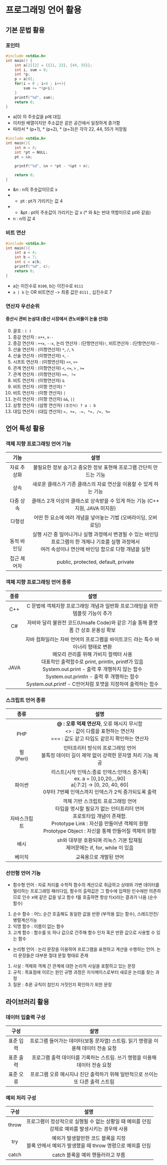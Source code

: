 # 프로그래밍 언어 활용

## 기본 문법 활용

### 포인터

```c
#include <stdio.h>
int main() {
	int a[2][2] = {{11, 22}, {44, 55}};
	int i, sum = 0;
	int *p;
	p = a[0];
	for(i = 0 ; i<4 ; i++){
		sum += *(p+i);
	}
	printf("%d", sum);
	return 0;
}
```

* a[0] 의 주솟값을 p에 대입
* 이차원 배열이지만 주소값은 같은 공간에서 일정하게 증가함
* 따라서 * (p+1), * (p+2), * (p+3)은 각각 22, 44, 55가 저장됨

```c
#include <stdio.h>
int main(){
	int n = 4;
	int *pt = NULL;
	pt = &n;

	printf("%d", &n + *pt - *&pt + n);

	return 0;
}
```

* &n : n의 주솟값이므로 x
* * pt : pt가 가리키는 값 4
* * &pt : pt의 주솟값이 가리키는 값 x (* 와 &는 반대 역할이므로 pt와 같음)
* n : n의 값 4

### 비트 연산

```c
#include <stdio.h>
int main(){
	int a = 4;
	int b = 7;
	int c = a|b;
	printf("%d", c);
	return 0;
}
```

* a는 이진수로 `0100`, b는 이진수로 `0111`
* `a | b` 는 OR 비트연산 -> 최종 값은 `0111` , 십진수로 7

### 연산자 우선순위
#### 증산시 관비 논삼대 (증산 시장에서 관노비들이 논을 산대) 
0. 괄호 : `( )`
1. 증감 연산자 : `x++`, `x--`
2. 증감 연산자 : `++x`, `--x`, 논리 연산자 : (단항연산자)`!`, 비트연산자 : (단항연산자) `~`
3. 산술 연산자 : (이항연산자) `*`, `/`, `%`
4. 산술 연산자 : (이항연산자) `+`, `-`
5. 시프트 연산자 : (이항연산자) `<<`, `>>`
6. 관계 연산자 : (이항연산자) `<`, `<=`, `>` , `>=`
7. 관계 연산자 : (이항연산자) ` ==, != `
8. 비트 연산자 : (이항연산자) `&`
9. 비트 연산자 : (이항 연산자) `^`
10. 비트 연산자 : (이항 연산자) `|`
11. 논리 연산자 : (이항 연산자) `&&`, `||`
12. 삼항 연산자 : (삼항 연산자) `(조건식) ? a : b`
13. 대입 연산자 : (대입 연산자) ` =, +=, -=, *=, /=, %= `

## 언어 특성 활용

### 객체 지향 프로그래밍 언어 기능
| 기능 | 설명 |
| :--: | :--: |
| 자료 추상화 | 불필요한 정보 숨기고 중요한 정보 표현해 프로그램 간단히 만드는 기능 |
| 상속 | 새로운 클래스가 기존 클래스의 자료 연산을 이용할 수 있게 하는 기능 |
| 다중 상속 | 클래스 2개 이상의 클래스로 상속받을 수 있게 하는 기능 (C++ 지원, JAVA 미지원) |
| 다형성 | 어떤 한 요소에 여러 개념을 넣어놓는 기법 (오버라이딩, 오버로딩) |
| <br>동적 바인딩 | 실행 시간 중 일어나거나 실행 과정에서 변경될 수 있는 바인딩<br>프로그램의 한 개체나 기호를 실행 과정에서 <br>여러 속성이나 연산에 바인딩 함으로 다형 개념을 실현 |
| 접근 제어자 | public, protected, default, private |

### 객체 지향 프로그래밍 언어 종류
| 종류 |                                        설명                                         |
|:----:|:-----------------------------------------------------------------------------------:|
| C++  | C 문법에 객체지향 프로그래밍 개념과 일반화 프로그래밍을 위한 템플릿 기능이 추가<br> |
|  C#  | 자바와 달리 불완전 코드(Unsafe Code)와 같은 기술 통해 플랫폼 간 상호 운용성 확보                                                                                    |
| <br><br>JAVA | 자바 컴파일러는 자바 언어의 프로그램을 바이트코드 라는 특수 바이너리 형태로 변환<br>메모리 관리를 위해 가비지 컬렉터 사용<br>대표적인 출력함수로 print, println, printf가 있음<br>System.out.print - 출력 후 개행하지 않는 함수<br>System.out.println - 출력 후 개행하는 함수<br>System.out.printf - C언어처럼 포맷을 지정하여 출력하는 함수                                                                                    |

### 스크립트 언어 종류
| 종류 | 설명 |
| :--: | :--: |
| <br>PHP | **@ : 오류 억제 연산자**, 오류 메시지 무시함<br><> : 값이 다름을 표현하는 연산자<br>=== : 값도 같고 타입도 같은지 확인하는 연산자 |
| 펄<br>(Perl) | 인터프리터 방식의 프로그래밍 언어<br>불특정 데이터 길이 제약 없이 강력한 문자열 처리 기능 제공 |
| <br>파이썬 | 리스트[시작 인덱스:종료 인덱스:인덱스 증가폭]<br>ex. a = [0,10,20,..,90]<br>a[:7:2] -> [0, 20, 40, 60]<br>0부터 7번째 인덱스까지 인덱스가 2씩 증가되도록 출력 |
| <br><br>자바스크립트 | 객체 기반 스크립트 프로그래밍 언어<br>타입을 명시할 필요가 없는 인터프리터 언어<br>프로토타입 개념이 존재함.<br>Prototype Link : 자신을 만들어낸 객체의 원형<br>Prototype Object : 자신을 통해 만들어질 객체의 원형 |
| 배시 | sh와 대부분 호환되며 리눅스 기본 탑재됨<br>제어문에는 if, for, while 이 있음 |
| 베이직 | 교육용으로 개발된 언어 |

### 선언형 언어 기능
- 함수형 언어 : 자료 처리를 수학적 함수의 계산으로 취급하고 상태와 가변 데이터를 멀리하는 프로그래밍 패러다임, 함수의 출력값은 그 함수에 입력된 인수에만 의존하므로 인수 x에 같은 값을 넣고 함수 f를 호출하면 항상 f(x)라는 결과가 나옴 (순수 함수)
1. 순수 함수 : 어느 순간 호출해도 동일한 값을 반환 (부작용 없는 함수), 스레드안전/병렬계산가능
2. 익명 함수 : 이름이 없는 함수
3. 고계 함수 : 함수를 또 하나 값으로 간주해 함수 인자 혹은 반환 값으로 사용할 수 있는 함수

* 논리형 언어 : 논리 문장을 이용하여 프로그램을 표현하고 계산을 수행하는 언어. 논리 문장들은 대부분 절대 문절 형태로 존재
1. 사실 : 객체와 객체 간 관계에 대한 논리적 사실을 포함하고 있는 문장
2. 규칙 : 목표점에 이르는 원인 규명 과정은 지식메이스로부터 새로운 논리를 찾는 과정
3. 질문 : 추론 규칙이 참인지 거짓인지 확인하기 위한 문장

## 라이브러리 활용

### 데이터 입출력 구성
| 구성 | 설명 |
| :--: | :--: |
| 표준 입력 | 프로그램 들어가는 데이터(보통 문자열) 스트림. 읽기 명령을 이용해 데이터 전송 요청 |
| 표준 출력 | 프로그램 출력 데이터를 기록하는 스트림. 쓰기 명령을 이용해 데이터 전송 요청 |
| 표준 오류 | 프로그램 오류 메시지나 진단 출력하기 위해 일반적으로 쓰이는 또 다른 출력 스트림 |

### 예외 처리 구성
| 구성 | 설명 |
| :--: | :--: |
| throw | 프로그램이 정상적으로 실행될 수 없는 상황일 때 예외를 던짐<br>강제로 예외를 발생시키는 경우에 사용 |
| try | 예외가 발생할만한 코드 블록을 지정<br>블록 안에서 예외가 발생했을 때 throw 명령으로 예외를 던짐 |
| catch | catch 블록을 예외 핸들러라고 부름 |

